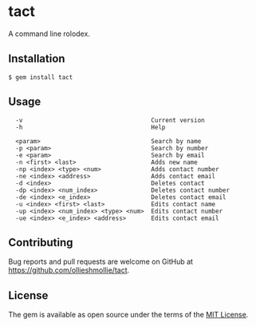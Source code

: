 # tact

A command line rolodex.

## Installation

  `$ gem install tact`

## Usage

```     
  -v                                    Current version
  -h                                    Help

  <param>                               Search by name
  -p <param>                            Search by number
  -e <param>                            Search by email
  -n <first> <last>                     Adds new name
  -np <index> <type> <num>              Adds contact number
  -ne <index> <address>                 Adds contact email
  -d <index>                            Deletes contact
  -dp <index> <num_index>               Deletes contact number
  -de <index> <e_index>                 Deletes contact email
  -u <index> <first> <last>             Edits contact name
  -up <index> <num_index> <type> <num>  Edits contact number
  -ue <index> <e_index> <address>       Edits contact email
```

## Contributing

Bug reports and pull requests are welcome on GitHub at https://github.com/ollieshmollie/tact.


## License

The gem is available as open source under the terms of the [MIT License](http://opensource.org/licenses/MIT).

